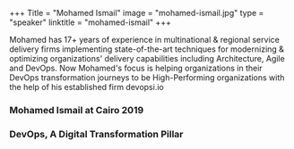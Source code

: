 +++ 
Title = "Mohamed Ismail" 
image = "mohamed-ismail.jpg"
type = "speaker" 
linktitle = "mohamed-ismail" 
+++

Mohamed has 17+ years of experience in multinational & regional service delivery firms implementing state-of-the-art techniques for modernizing & optimizing organizations' delivery capabilities including Architecture, Agile and DevOps. Now Mohamed's focus is helping organizations in their DevOps transformation journeys to be High-Performing organizations with the help of his established firm devopsi.io

### Mohamed Ismail at Cairo 2019

### DevOps, A Digital Transformation Pillar